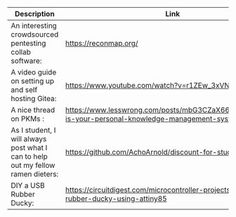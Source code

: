 Description | Link
------------ | ------------
An interesting crowdsourced pentesting collab software: | https://reconmap.org/
A video guide on setting up and self hosting Gitea: | https://www.youtube.com/watch?v=r1ZEw_3xVNA
A nice thread on PKMs : | https://www.lesswrong.com/posts/mbG3CZaX6657ttnCa/what-is-your-personal-knowledge-management-system
As I student, I will always post what I can to help out my fellow ramen dieters: | https://github.com/AchoArnold/discount-for-student-dev
DIY a USB Rubber Ducky: | https://circuitdigest.com/microcontroller-projects/diy-usb-rubber-ducky-using-attiny85
